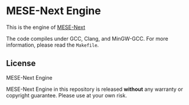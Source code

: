 MESE-Next Engine
===

This is the engine of [MESE-Next](https://github.com/hczhcz/mese-next)

The code compiles under GCC, Clang, and MinGW-GCC. For more information, please read the `Makefile`.

License
---

MESE-Next Engine

MESE-Next Engine in this repository is released **without** any warranty or copyright guarantee. Please use at your own risk.
